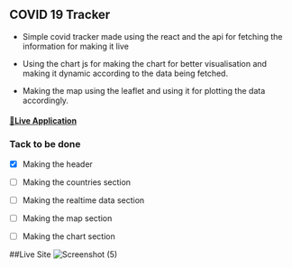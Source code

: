## COVID 19 Tracker

- Simple covid tracker made using the react and the api for fetching the information for making it live

- Using the chart js for making the chart for better visualisation and making it dynamic according to the data being fetched.

- Making the map using the leaflet and using it for plotting the data accordingly.
#### [🚀Live Application](https://suspicious-wozniak-c391e7.netlify.app/)

### Tack to be done

- [x] Making the header
- [ ] Making the countries section
- [ ] Making the realtime data section
- [ ] Making the map section
- [ ] Making the chart section


##Live Site
![Screenshot (5)](https://user-images.githubusercontent.com/64821874/208137492-353ce072-bc34-4aa6-9209-7dfdc14324dd.png)

